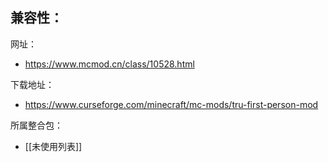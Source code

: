 兼容性：
- 

网址：
- https://www.mcmod.cn/class/10528.html

下载地址：
- https://www.curseforge.com/minecraft/mc-mods/tru-first-person-mod

所属整合包：
- [[未使用列表]]